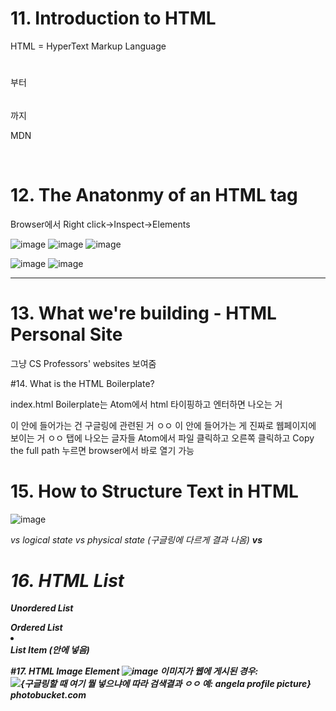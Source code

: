 # 11. Introduction to HTML

HTML = HyperText Markup Language

<h1></h1> 부터 <h6></h6> 까지

MDN

<br>


# 12. The Anatonmy of an HTML tag

Browser에서 Right click->Inspect->Elements

![image](https://user-images.githubusercontent.com/76763879/110209270-21d52680-7e51-11eb-8338-4e3a0770c487.png)
![image](https://user-images.githubusercontent.com/76763879/110209287-30bbd900-7e51-11eb-807f-824bf8437a3a.png)
![image](https://user-images.githubusercontent.com/76763879/110209299-492bf380-7e51-11eb-8643-3ba43cdf5fa6.png)

![image](https://user-images.githubusercontent.com/76763879/110209239-fe11e080-7e50-11eb-9159-5697050da330.png)
![image](https://user-images.githubusercontent.com/76763879/110209315-68c31c00-7e51-11eb-9962-f4b4d65d8527.png)

<hr size="3" noshade>
<center></center>
<!-- -->


# 13. What we're building - HTML Personal Site

그냥 CS Professors' websites 보여줌 


#14. What is the HTML Boilerplate? 

index.html
Boilerplate는 Atom에서 html 타이핑하고 엔터하면 나오는 거
<head></head> 이 안에 들어가는 건 구글링에 관련된 거 ㅇㅇ
<body></body> 이 안에 들어가는 게 진짜로 웹페이지에 보이는 거 ㅇㅇ
<title></title> 탭에 나오는 글자들
Atom에서 파일 클릭하고 오른쪽 클릭하고 Copy the full path 누르면 browser에서 바로 열기 가능


# 15. How to Structure Text in HTML

![image](https://user-images.githubusercontent.com/76763879/110209448-4bdb1880-7e52-11eb-9221-f05943d88290.png)
<p></p>
<em> vs <i> logical state vs physical state (구글링에 다르게 결과 나옴)
<strong> vs <b>


# 16. HTML List
<ul></ul> Unordered List
<ol></ol> Ordered List
<li></li> List Item (안에 넣음)


#17. HTML Image Element
![image](https://user-images.githubusercontent.com/76763879/110209540-cb68e780-7e52-11eb-85d5-993a797542bc.png)
이미지가 웹에 게시된 경우: <img src="{웹이미지 URL}" alt="{구글링할 때 여기 뭘 넣으냐에 따라 검색결과 ㅇㅇ 예: angela profile picture}">
photobucket.com

